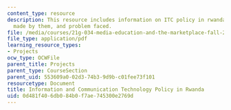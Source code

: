 ```yaml
---
content_type: resource
description: This resource includes information on ITC policy in rwanda, progress
  made by them, and problem faced.
file: /media/courses/21g-034-media-education-and-the-marketplace-fall-2005/0d481f406db084b0f7ae745300e2769d_MIT21G_034F05_ictrwanda.pdf
file_type: application/pdf
learning_resource_types:
- Projects
ocw_type: OCWFile
parent_title: Projects
parent_type: CourseSection
parent_uid: 553609a0-02d3-74b3-9d9b-c01fee73f101
resourcetype: Document
title: Information and Communication Technology Policy in Rwanda
uid: 0d481f40-6db0-84b0-f7ae-745300e2769d
---
```

